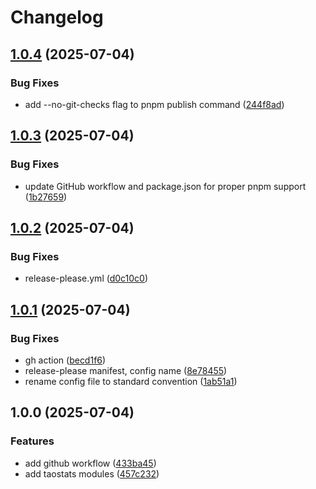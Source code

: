 # Changelog

## [1.0.4](https://github.com/taostat/ts-sdk/compare/v1.0.3...v1.0.4) (2025-07-04)


### Bug Fixes

* add --no-git-checks flag to pnpm publish command ([244f8ad](https://github.com/taostat/ts-sdk/commit/244f8adc5e92af7ba5154139076ff4bf3ada22cc))

## [1.0.3](https://github.com/taostat/ts-sdk/compare/v1.0.2...v1.0.3) (2025-07-04)


### Bug Fixes

* update GitHub workflow and package.json for proper pnpm support ([1b27659](https://github.com/taostat/ts-sdk/commit/1b27659d53b38fba8dd7abd41f1d1df0af019e3f))

## [1.0.2](https://github.com/taostat/ts-sdk/compare/v1.0.1...v1.0.2) (2025-07-04)


### Bug Fixes

* release-please.yml ([d0c10c0](https://github.com/taostat/ts-sdk/commit/d0c10c0b4d942ce936411bc58a84f9ece60b8a43))

## [1.0.1](https://github.com/taostat/ts-sdk/compare/v1.0.0...v1.0.1) (2025-07-04)


### Bug Fixes

* gh action ([becd1f6](https://github.com/taostat/ts-sdk/commit/becd1f6d64434b755559bbdd51822102fdf92d72))
* release-please manifest, config name ([8e78455](https://github.com/taostat/ts-sdk/commit/8e7845591b28620cc6d2f056ae8f26f23dd02368))
* rename config file to standard convention ([1ab51a1](https://github.com/taostat/ts-sdk/commit/1ab51a11fcc80fa1cff2f9247a1339e64c926b8f))

## 1.0.0 (2025-07-04)


### Features

* add github workflow ([433ba45](https://github.com/taostat/ts-sdk/commit/433ba45311ddab0fd30e1a3bed290bebd13c0daf))
* add taostats modules ([457c232](https://github.com/taostat/ts-sdk/commit/457c232b3d0debda0907e03678afd8545e649fa8))
